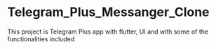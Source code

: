 # Telegram_Plus_Messanger_Clone
This project is Telegram Plus app with flutter, UI and with some of the functionalities included
